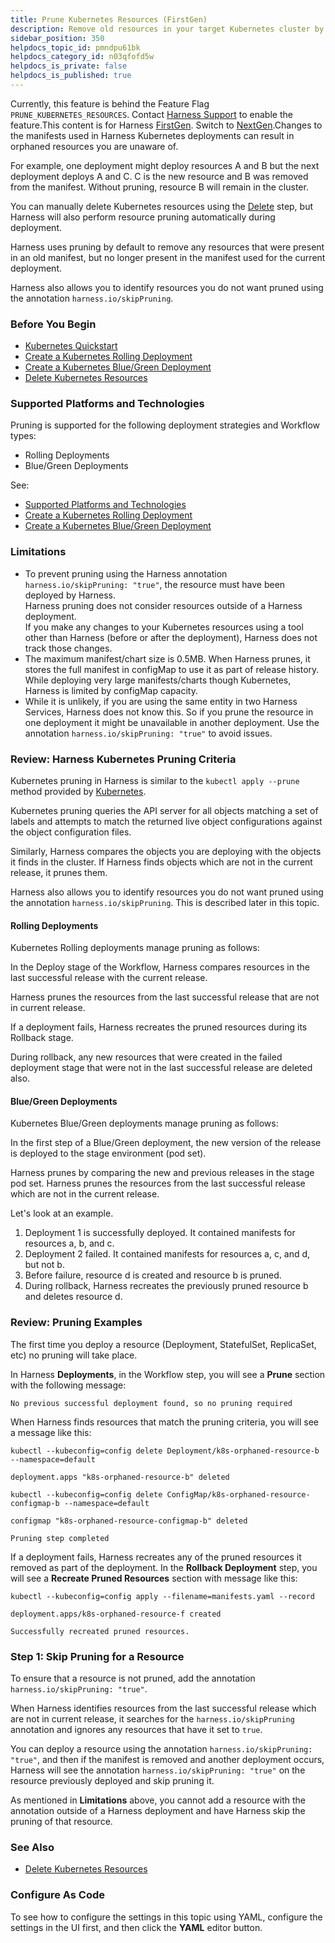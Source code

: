```yaml
---
title: Prune Kubernetes Resources (FirstGen)
description: Remove old resources in your target Kubernetes cluster by pruning them during deployment.
sidebar_position: 350 
helpdocs_topic_id: pmndpu61bk
helpdocs_category_id: n03qfofd5w
helpdocs_is_private: false
helpdocs_is_published: true
---
```


Currently, this feature is behind the Feature Flag `PRUNE_KUBERNETES_RESOURCES`. Contact [Harness Support](mailto:support@harness.io) to enable the feature.This content is for Harness [FirstGen](../../../getting-started/harness-first-gen-vs-harness-next-gen.md). Switch to [NextGen](../../../continuous-delivery/cd-advanced/cd-kubernetes-category/prune-kubernetes-resources.md).Changes to the manifests used in Harness Kubernetes deployments can result in orphaned resources you are unaware of.

For example, one deployment might deploy resources A and B but the next deployment deploys A and C. C is the new resource and B was removed from the manifest. Without pruning, resource B will remain in the cluster.

You can manually delete Kubernetes resources using the [Delete](delete-kubernetes-resources.md) step, but Harness will also perform resource pruning automatically during deployment.

Harness uses pruning by default to remove any resources that were present in an old manifest, but no longer present in the manifest used for the current deployment.

Harness also allows you to identify resources you do not want pruned using the annotation `harness.io/skipPruning`.

### Before You Begin

* [Kubernetes Quickstart](../../first-gen-quickstarts/kubernetes-quickstart.md)
* [Create a Kubernetes Rolling Deployment](create-a-kubernetes-rolling-deployment.md)
* [Create a Kubernetes Blue/Green Deployment](create-a-kubernetes-blue-green-deployment.md)
* [Delete Kubernetes Resources](delete-kubernetes-resources.md)

### Supported Platforms and Technologies

Pruning is supported for the following deployment strategies and Workflow types:

* Rolling Deployments
* Blue/Green Deployments

See:

* [Supported Platforms and Technologies](../../starthere-firstgen/supported-platforms.md)
* [Create a Kubernetes Rolling Deployment](create-a-kubernetes-rolling-deployment.md)
* [Create a Kubernetes Blue/Green Deployment](create-a-kubernetes-blue-green-deployment.md)

### Limitations

* To prevent pruning using the Harness annotation `harness.io/skipPruning: "true"`, the resource must have been deployed by Harness.  
Harness pruning does not consider resources outside of a Harness deployment.  
If you make any changes to your Kubernetes resources using a tool other than Harness (before or after the deployment), Harness does not track those changes.
* The maximum manifest/chart size is 0.5MB. When Harness prunes, it stores the full manifest in configMap to use it as part of release history. While deploying very large manifests/charts though Kubernetes, Harness is limited by configMap capacity.
* While it is unlikely, if you are using the same entity in two Harness Services, Harness does not know this. So if you prune the resource in one deployment it might be unavailable in another deployment. Use the annotation `harness.io/skipPruning: "true"` to avoid issues.

### Review: Harness Kubernetes Pruning Criteria

Kubernetes pruning in Harness is similar to the `kubectl apply --prune` method provided by [Kubernetes](https://kubernetes.io/docs/tasks/manage-kubernetes-objects/declarative-config/#alternative-kubectl-apply-f-directory-prune-l-your-label).

Kubernetes pruning queries the API server for all objects matching a set of labels and attempts to match the returned live object configurations against the object configuration files.

Similarly, Harness compares the objects you are deploying with the objects it finds in the cluster. If Harness finds objects which are not in the current release, it prunes them.

Harness also allows you to identify resources you do not want pruned using the annotation `harness.io/skipPruning`. This is described later in this topic.

#### Rolling Deployments

Kubernetes Rolling deployments manage pruning as follows:

In the Deploy stage of the Workflow, Harness compares resources in the last successful release with the current release.

Harness prunes the resources from the last successful release that are not in current release.

If a deployment fails, Harness recreates the pruned resources during its Rollback stage.

During rollback, any new resources that were created in the failed deployment stage that were not in the last successful release are deleted also.

#### Blue/Green Deployments

Kubernetes Blue/Green deployments manage pruning as follows:

In the first step of a Blue/Green deployment, the new version of the release is deployed to the stage environment (pod set).

Harness prunes by comparing the new and previous releases in the stage pod set. Harness prunes the resources from the last successful release which are not in the current release.

Let's look at an example.

1. Deployment 1 is successfully deployed. It contained manifests for resources a, b, and c.
2. Deployment 2 failed. It contained manifests for resources a, c, and d, but not b.
3. Before failure, resource d is created and resource b is pruned.
4. During rollback, Harness recreates the previously pruned resource b and deletes resource d.

### Review: Pruning Examples

The first time you deploy a resource (Deployment, StatefulSet, ReplicaSet, etc) no pruning will take place.

In Harness **Deployments**, in the Workflow step, you will see a **Prune** section with the following message:


```
No previous successful deployment found, so no pruning required
```
When Harness finds resources that match the pruning criteria, you will see a message like this:


```
kubectl --kubeconfig=config delete Deployment/k8s-orphaned-resource-b --namespace=default  
  
deployment.apps "k8s-orphaned-resource-b" deleted  
  
kubectl --kubeconfig=config delete ConfigMap/k8s-orphaned-resource-configmap-b --namespace=default  
  
configmap "k8s-orphaned-resource-configmap-b" deleted  
  
Pruning step completed
```
If a deployment fails, Harness recreates any of the pruned resources it removed as part of the deployment. In the **Rollback Deployment** step, you will see a **Recreate Pruned Resources** section with message like this:


```
kubectl --kubeconfig=config apply --filename=manifests.yaml --record  
  
deployment.apps/k8s-orphaned-resource-f created  
  
Successfully recreated pruned resources.
```
### Step 1: Skip Pruning for a Resource

To ensure that a resource is not pruned, add the annotation `harness.io/skipPruning: "true"`.

When Harness identifies resources from the last successful release which are not in current release, it searches for the `harness.io/skipPruning` annotation and ignores any resources that have it set to `true`.

You can deploy a resource using the annotation `harness.io/skipPruning: "true"`, and then if the manifest is removed and another deployment occurs, Harness will see the annotation `harness.io/skipPruning: "true"` on the resource previously deployed and skip pruning it.

As mentioned in **Limitations** above, you cannot add a resource with the annotation outside of a Harness deployment and have Harness skip the pruning of that resource.

### See Also

* [Delete Kubernetes Resources](delete-kubernetes-resources.md)

### Configure As Code

To see how to configure the settings in this topic using YAML, configure the settings in the UI first, and then click the **YAML** editor button.

